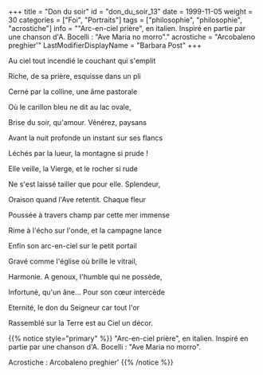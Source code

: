 +++
title = "Don du soir"
id = "don_du_soir_13"
date = 1999-11-05
weight = 30
categories = ["Foi", "Portraits"]
tags = ["philosophie", "philosophie", "acrostiche"]
info = "\"Arc-en-ciel prière\", en italien. Inspiré en partie par une chanson d'A. Bocelli : \"Ave Maria no morro\"."
acrostiche = "Arcobaleno preghier'"
LastModifierDisplayName = "Barbara Post"
+++

Au ciel tout incendié le couchant qui s'emplit

Riche, de sa prière, esquisse dans un pli

Cerné par la colline, une âme pastorale

Où le carillon bleu ne dit au lac ovale,

Brise du soir, qu'amour. Vénérez, paysans

Avant la nuit profonde un instant sur ses flancs

Léchés par la lueur, la montagne si prude !

Elle veille, la Vierge, et le rocher si rude

Ne s'est laissé tailler que pour elle. Splendeur,

Oraison quand l'Ave retentit. Chaque fleur

Poussée à travers champ par cette mer immense

Rime à l'écho sur l'onde, et la campagne lance

Enfin son arc-en-ciel sur le petit portail

Gravé comme l'église où brille le vitrail,

Harmonie. A genoux, l'humble qui ne possède,

Infortuné, qu'un âne... Pour son cœur intercède

Eternité, le don du Seigneur car tout l'or

Rassemblé sur la Terre est au Ciel un décor.

{{% notice style="primary" %}}
\"Arc-en-ciel prière\", en italien. Inspiré en partie par une chanson d'A. Bocelli : \"Ave Maria no morro\".

Acrostiche : Arcobaleno preghier'
{{% /notice %}}
